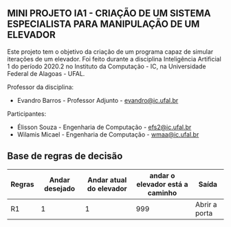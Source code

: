 ## MINI PROJETO IA1 - CRIAÇÃO DE UM SISTEMA ESPECIALISTA PARA MANIPULAÇÃO DE UM ELEVADOR

Este projeto tem o objetivo da criação de um programa capaz de simular iterações de um elevador. Foi feito durante a disciplina Inteligência Artificial 1 do período 2020.2 no Instituto da Computação - IC, na Universidade Federal de Alagoas - UFAL.

Professor da disciplina:
* Evandro Barros           - Professor Adjunto              - evandro@ic.ufal.br

Participantes:
* Élisson Souza            - Engenharia de Computação       - efs2@ic.ufal.br
* Wilamis Micael           - Engenharia de Computação       - wmaa@ic.ufal.br

## Base de regras de decisão
| Regras |  Andar desejado | Andar atual do elevador | andar o elevador está a caminho |    Saída    |
| ----- | ---------------  | ------------------------| ------------------------------- | ----------- |
|   R1   |     1            |          1              |            999                  | Abrir a porta|
